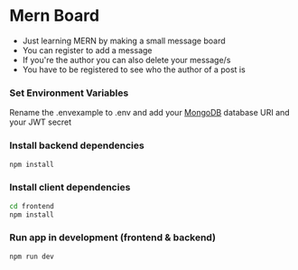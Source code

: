 # Mern Board

- Just learning MERN by making a small message board
- You can register to add a message
- If you're the author you can also delete your message/s
- You have to be registered to see who the author of a post is

### Set Environment Variables

Rename the .envexample to .env and add your [MongoDB](https://www.mongodb.com/) database URI and your JWT secret

### Install backend dependencies

```bash
npm install
```

### Install client dependencies

```bash
cd frontend
npm install
```

### Run app in development (frontend & backend)

```bash
npm run dev
```